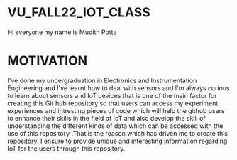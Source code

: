 # VU_FALL22_IOT_CLASS

Hi everyone my name is Mudith Potta

# MOTIVATION

I've done my undergraduation in Electronics and Instrumentation Engineering and I've learnt how to deal with sensors and I'm always curious to learn about sensors and IoT devices that is one of the main factor for creating this Git hub repository so that users can access my experiment experiences and intresting pieces of code which will help the github users to enhance their skills in the field of IoT and also develop the skill of understanding the different kinds of data which can be accessed with the use of this repository .That is the reason which has driven me to create this repository. I ensure to provide unique and interesting information regarding IoT for the users through this repository.



